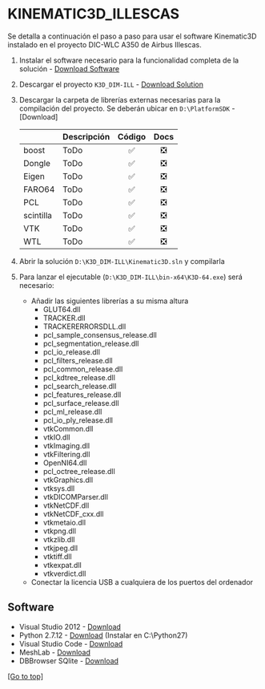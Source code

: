 # KINEMATIC3D_ILLESCAS
Se detalla a continuación el paso a paso para usar el software Kinematic3D instalado en el proyecto DIC-WLC A350 de Airbus Illescas.
1. Instalar el software necesario para la funcionalidad completa de la solución - [Download Software](#Software)
1. Descargar el proyecto `K3D_DIM-ILL` - [Download Solution](https://dev.azure.com/AritexSoftware/_git/K3D_DIM-ILL)
1. Descargar la carpeta de librerías externas necesarias para la compilación del proyecto. Se deberán ubicar en `D:\PlatformSDK` - [Download] 

    | | Descripción | Código | Docs |
    |-|:------------|:----:|:----:|
    |boost | ToDo |:white_check_mark:|:negative_squared_cross_mark:|
    |Dongle| ToDo |:white_check_mark:|:negative_squared_cross_mark:|
    |Eigen| ToDo |:white_check_mark:|:negative_squared_cross_mark:|
    |FARO64| ToDo |:white_check_mark:|:negative_squared_cross_mark:|
    |PCL| ToDo |:white_check_mark:|:negative_squared_cross_mark:|
    |scintilla| ToDo |:white_check_mark:|:negative_squared_cross_mark:|
    |VTK| ToDo |:white_check_mark:|:negative_squared_cross_mark:|
    |WTL| ToDo |:white_check_mark:|:negative_squared_cross_mark:|

4. Abrir la solución `D:\K3D_DIM-ILL\Kinematic3D.sln` y compilarla
1. Para lanzar el ejecutable (`D:\K3D_DIM-ILL\bin-x64\K3D-64.exe`) será necesario:
    * Añadir las siguientes librerías a su misma altura
      * GLUT64.dll
      * TRACKER.dll
      * TRACKERERRORSDLL.dll
      * pcl_sample_consensus_release.dll
      * pcl_segmentation_release.dll
      * pcl_io_release.dll
      * pcl_filters_release.dll
      * pcl_common_release.dll
      * pcl_kdtree_release.dll
      * pcl_search_release.dll
      * pcl_features_release.dll
      * pcl_surface_release.dll
      * pcl_ml_release.dll
      * pcl_io_ply_release.dll
      * vtkCommon.dll
      * vtkIO.dll
      * vtkImaging.dll
      * vtkFiltering.dll
      * OpenNI64.dll
      * pcl_octree_release.dll
      * vtkGraphics.dll
      * vtksys.dll
      * vtkDICOMParser.dll
      * vtkNetCDF.dll
      * vtkNetCDF_cxx.dll
      * vtkmetaio.dll
      * vtkpng.dll
      * vtkzlib.dll
      * vtkjpeg.dll
      * vtktiff.dll
      * vtkexpat.dll
      * vtkverdict.dll
    * Conectar la licencia USB a cualquiera de los puertos del ordenador

## Software
- Visual Studio 2012 - [Download](https://visualstudio.microsoft.com/es/vs/older-downloads/)
- Python 2.7.12 - [Download](https://www.python.org/downloads/release/python-2712/) (Instalar en C:\Python27)
- Visual Studio Code - [Download](https://code.visualstudio.com/)
- MeshLab - [Download](https://www.meshlab.net/#download)
- DBBrowser SQlite - [Download](https://sqlitebrowser.org/dl/)

[[Go to top]](#KINEMATIC3D_ILLESCAS)

